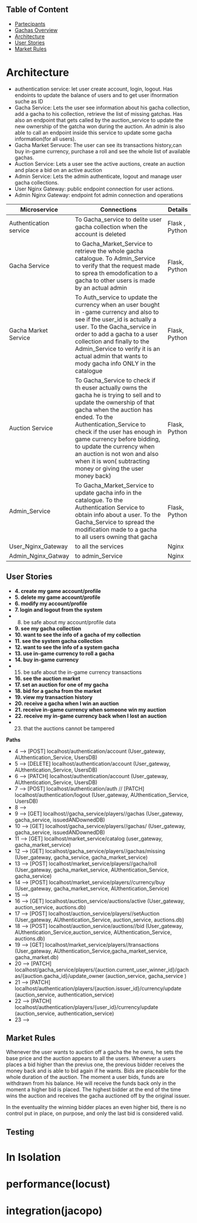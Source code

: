 ## Table of Content

- [Partecipants]()
- [Gachas Overview]()
- [Architecture](https://github.com/baylonp/ASE_Project/blob/test/docs/REPORT.md#architecture)
- [User Stories](https://github.com/baylonp/ASE_Project/blob/test/docs/REPORT.md#user-stories)
- [Market Rules]()




# Architecture

- authentication service: let user create account, login, logout. Has endoints to update the balance of users and to get user ifnormation suche as ID
- Gacha Service: Lets the user see information about his gacha collection, add a gacha to his collection, retrieve the list of missing gatchas. Has also an endpoint that gets called by the auction_service to update the new ownership of the gatcha won during the auction. An admin is also able to call an endpoint inside this service to update some gacha information(for all users).
- Gacha Market Servuce: The user can see its transactions history,can buy in-game currency, purchase a roll and see the whole list of available gachas.
- Auction Service: Lets a user see the active auctions, create an auction and place a bid on an active auction
- Admin Service: Lets the admin authenticate, logout and manage user gacha collections.
- User Nginx Gateway: public endpoint connection for user actions.
- Admin Nginx Gateway: endpoint fot admin connection and operations

| Microservice  | Connections | Details |
| ------------- | ------------- |------------- |
|Authentication service  | To Gacha_service to delite user gacha collection when the account is deleted  | Flask , Python  | 
| Gacha Service  | to Gacha_Market_Service to retrieve the whole gacha catalogue. To Admin_Service to verify that the request made to sprea th emodofication to a gacha to other users is made by an actual admin | Flask, Python  | 
| Gacha Market Service  | To Auth_service to update the currency when an user bought in -game currency and also to see if the user_id is actually a user. To the Gacha_service in order to add a gacha to a user collection and finally to the Admin_Service to verify it is an actual admin that wants to mody gacha info ONLY in the catalogue| Flask, Python | 
| Auction Service  | To Gacha_Service to check if th euser actually owns the gacha he is trying to sell and to update the ownership of that gacha when the auction has ended. To the Authentication_Service to check if the user has enough in game currency before bidding, to update the currency when an auction is not won and also when it is won( subtracting money or giving the user money back)   | Flask, Python  | 
| Admin_Service  | To Gacha_Market_Service to update gacha info in the catalogue. To the Authentication Service to obtain info about a user. To the Gacha_Service to spread the modification made to a gacha to all users owning that gacha  | Flask, Python | 
| User_Nginx_Gateway  | to all the services  | Nginx | 
| Admin_Nginx_Gatway | to admin_Service  | Nginx | t

## User Stories

- **4. create my game account/profile**
- **5. delete my game account/profile**
- **6. modify my account/profile**
- **7. login and logout from the system**
- 8. be safe about my account/profile data
- **9. see my gacha collection**
- **10. want to see the info of a gacha of my collection**
- **11. see the system gacha collection**
- **12. want to see the info of a system gacha**
- **13. use in-game currency to roll a gacha**
- **14. buy in-game currency**
- 15. be safe about the in-game currency transactions
- **16. see the auction market**
- **17. set an auction for one of my gacha**
- **18. bid for a gacha from the market**
- **19. view my transaction history**
- **20. receive a gacha when I win an auction**
- **21. receive in-game currency when someone win my auction**
- **22. receive my in-game currency back when I lost an auction**
- 23. that the auctions cannot be tampered


**Paths**


- 4 --> [POST] localhost/authentication/account (User_gateway, AUthentication_Service, UsersDB)
- 5 --> [DELETE] localhost/authentication/account (User_gateway, AUthentication_Service, UsersDB)
- 6 --> [PATCH] localhost/authentication/account (User_gateway, AUthentication_Service, UsersDB)
- 7 --> [POST] localhost/authentication/auth  //   [PATCH] localhost/authentication/logout  (User_gateway, AUthentication_Service, UsersDB)
- 8 -->
- 9 --> [GET] localhost//gacha_service/players/<userID>/gachas  (User_gateway, gacha_service, issuedANDownedDB)
- 10 --> [GET] localhost/gacha_service/players/<userID>/gachas/<gachaId> (User_gateway, gacha_service, issuedANDownedDB)
- 11 --> [GET] localhost/market_service/catalog (user_gateway, gacha_market_service)
- 12 --> [GET] localhost/gacha_service/players/<userID>/gachas/missing (User_gateway, gacha_service, gacha_market_service)
- 13 --> [POST] localhost/market_service/players/<playerId>/gacha/roll   (User_gateway, gacha_market_service, AUthentication_Service, gacha_service)
- 14 --> [POST] localhost/market_service/players/<playerId>/currency/buy (User_gateway, gacha_market_service, AUthentication_Service)
- 15 -->
- 16 --> [GET] localhost/auction_service/auctions/active (User_gateway, auction_service, auctions.db)
- 17 --> [POST] localhost/auction_service/players/<userId>/setAuction (User_gateway, AUthentication_Service, auction_service, auctions.db) 
- 18 -->  [POST] localhost/auction_service/auctions/<auctionID>/bid  (User_gateway, AUthentication_Service,auction_service, AUthentication_Service, auctions.db) 
- 19 --> [GET] localhost/market_service/players/<userId>/transactions  (User_gateway, AUthentication_Service,gacha_market_service, gacha_market.db)
- 20 -->  [PATCH] localhost/gacha_service/players/{auction.current_user_winner_id}/gachas/{auction.gacha_id}/update_owner (auction_service, gacha_service )
- 21 --> [PATCH] localhost/authentication/players/{auction.issuer_id}/currency/update  (auction_service, authentication_service)
- 22 --> [PATCH] localhost/authentication/players/{user_id}/currency/update (auction_service, authentication_service)
- 23 -->

## Market Rules

Whenever the user wants to auction off a gacha the he owns, he sets the base price and the auction appears to all the users. Whenever a users places a bid higher than the previus one, the previous bidder receives the money back and is able to bid again if he wants. Bids are placeable for the whole duration of the auction. The moment a user bids, funds are withdrawn from his balance. He will receive the funds back only in the moment a higher bid is placed. The highest bidder at the end of the time wins the auction and receives the gacha auctioned off by the original issuer.

In the eventuality the winning bidder places an even higher bid, there is no control put in place, on purpose, and only the last bid is considered valid.




## Testing
# In Isolation
# performance(locust)
# integration(jacopo)

